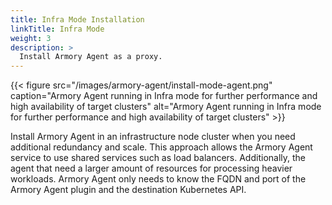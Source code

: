 ```yaml
---
title: Infra Mode Installation
linkTitle: Infra Mode
weight: 3
description: >
  Install Armory Agent as a proxy.
---
```


{{< figure src="/images/armory-agent/install-mode-agent.png"
caption="Armory Agent running in Infra mode for further performance and high availability of target clusters"
alt="Armory Agent running in Infra mode for further performance and high availability of target clusters" >}}

Install Armory Agent in an infrastructure node cluster when you need additional redundancy and scale.  This approach allows the Armory Agent service to use  shared services such as load balancers. Additionally, the agent that need a larger amount of resources for processing heavier workloads.  Armory Agent only needs to know the FQDN and port of the Armory Agent plugin and the destination Kubernetes API.